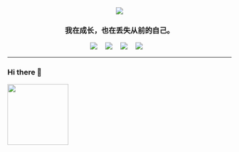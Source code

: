 <div align="center">
  <img src="https://cdn.jsdelivr.net/gh/ye-tutu/blog-cdn@main/picture/1650693278000.gif">
</div>
<h3 align="center">我在成长，也在丢失从前的自己。</h3>
<div align="center">
  <a href="https://www.tutime.cn/"><img src="https://img.shields.io/badge/Blog-我的博客-blue"></a>&emsp;
  <a href="https://twitter.com/HiTuYes/"><img src="https://img.shields.io/badge/Twitter-%E6%8E%A8%E7%89%B9-blue"></a>&emsp;
  <a href="https://space.bilibili.com/498959589"><img src="https://img.shields.io/badge/Bilibili-B%E7%AB%99-ff69b4"></a>&emsp;
  <a href="mailto:me@hifurry.cn"><img src="https://img.shields.io/badge/Email-邮箱-blue"></a>&emsp;
  <!--<img src="https://visitor-badge.glitch.me/badge?page_id=ye-tutu">-->
</div>

<hr>

### Hi there 👋
<div align="left"><img height="137px" src="https://github-readme-stats.vercel.app/api?username=ye-tutu&show_icons=true&icon_color=CE1D2D&text_color=718096&bg_color=ffffff&hide_title=true" /> </div>
<!--
**ye-tutu/ye-tutu** is a ✨ _special_ ✨ repository because its `README.md` (this file) appears on your GitHub profile.

Here are some ideas to get you started:

- 🔭 I’m currently working on ...
- 🌱 I’m currently learning ...
- 👯 I’m looking to collaborate on ...
- 🤔 I’m looking for help with ...
- 💬 Ask me about ...
- 📫 How to reach me: ...
- 😄 Pronouns: ...
- ⚡ Fun fact: ...
-->
<iframe src="https://pulsoid.net/widget/view/b8fba3aa-125b-4078-9312-f77e017f99db" frameborder="0"></iframe>

